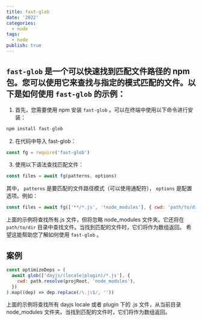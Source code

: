 ```yaml
---
title: fast-glob
date: '2022'
categories:
  - node
tags:
  - node
publish: true
---
```


## `fast-glob` 是一个可以快速找到匹配文件路径的 npm 包。您可以使用它来查找与指定的模式匹配的文件。以下是如何使用 `fast-glob` 的示例：

1.  首先，您需要使用 npm 安装 `fast-glob` 。可以在终端中使用以下命令进行安装：

```c
npm install fast-glob
```

2. 在代码中导入 fast-glob：

```js
const fg = require('fast-glob')
```

3. 使用以下语法查找匹配文件：

```js
const files = await fg(patterns, options)
```

其中， `patterns` 是要匹配的文件路径模式（可以使用通配符）， `options` 是配置选项。例如：

```js
const files = await fg(['**/*.js', '!node_modules'], { cwd: 'path/to/dir' })
```

上面的示例将查找所有.js 文件，但将忽略 node_modules 文件夹。它还将在 `path/to/dir` 目录中查找文件。当找到匹配的文件时，它们将作为数组返回。
希望这能帮助您了解如何使用 `fast-glob` 。

## 案例

```js
const optimizeDeps = (
  await glob(['dayjs/(locale|plugin)/*.js'], {
    cwd: path.resolve(projRoot, 'node_modules'),
  })
).map((dep) => dep.replace(/\.js$/, ''))
```

上面的示例将查找所有 dayjs locale 或者 plugin 下的 .js 文件，从当前目录 node_modules 文件夹。当找到匹配的文件时，它们将作为数组返回。
